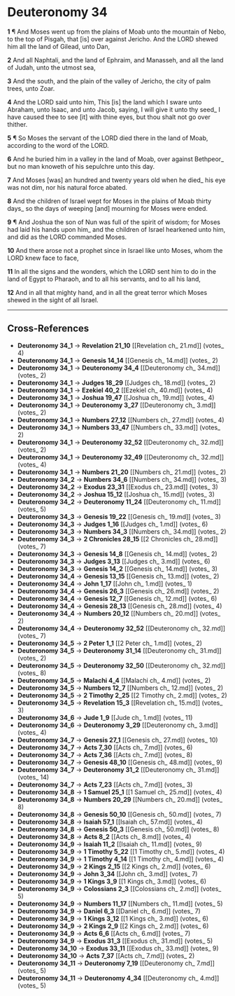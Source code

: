 # Deuteronomy 34

**1** ¶ And Moses went up from the plains of Moab unto the mountain of Nebo, to the top of Pisgah, that [is] over against Jericho. And the LORD shewed him all the land of Gilead, unto Dan,

**2** And all Naphtali, and the land of Ephraim, and Manasseh, and all the land of Judah, unto the utmost sea,

**3** And the south, and the plain of the valley of Jericho, the city of palm trees, unto Zoar.

**4** And the LORD said unto him, This [is] the land which I sware unto Abraham, unto Isaac, and unto Jacob, saying, I will give it unto thy seed_ I have caused thee to see [it] with thine eyes, but thou shalt not go over thither.

**5** ¶ So Moses the servant of the LORD died there in the land of Moab, according to the word of the LORD.

**6** And he buried him in a valley in the land of Moab, over against Bethpeor_ but no man knoweth of his sepulchre unto this day.

**7** And Moses [was] an hundred and twenty years old when he died_ his eye was not dim, nor his natural force abated.

**8** And the children of Israel wept for Moses in the plains of Moab thirty days_ so the days of weeping [and] mourning for Moses were ended.

**9** ¶ And Joshua the son of Nun was full of the spirit of wisdom; for Moses had laid his hands upon him_ and the children of Israel hearkened unto him, and did as the LORD commanded Moses.

**10** And there arose not a prophet since in Israel like unto Moses, whom the LORD knew face to face,

**11** In all the signs and the wonders, which the LORD sent him to do in the land of Egypt to Pharaoh, and to all his servants, and to all his land,

**12** And in all that mighty hand, and in all the great terror which Moses shewed in the sight of all Israel.

---

## Cross-References

- **Deuteronomy 34_1** → **Revelation 21_10** [[Revelation ch_ 21.md]] (votes_ 4)
- **Deuteronomy 34_1** → **Genesis 14_14** [[Genesis ch_ 14.md]] (votes_ 2)
- **Deuteronomy 34_1** → **Deuteronomy 34_4** [[Deuteronomy ch_ 34.md]] (votes_ 2)
- **Deuteronomy 34_1** → **Judges 18_29** [[Judges ch_ 18.md]] (votes_ 2)
- **Deuteronomy 34_1** → **Ezekiel 40_2** [[Ezekiel ch_ 40.md]] (votes_ 4)
- **Deuteronomy 34_1** → **Joshua 19_47** [[Joshua ch_ 19.md]] (votes_ 4)
- **Deuteronomy 34_1** → **Deuteronomy 3_27** [[Deuteronomy ch_ 3.md]] (votes_ 2)
- **Deuteronomy 34_1** → **Numbers 27_12** [[Numbers ch_ 27.md]] (votes_ 4)
- **Deuteronomy 34_1** → **Numbers 33_47** [[Numbers ch_ 33.md]] (votes_ 2)
- **Deuteronomy 34_1** → **Deuteronomy 32_52** [[Deuteronomy ch_ 32.md]] (votes_ 2)
- **Deuteronomy 34_1** → **Deuteronomy 32_49** [[Deuteronomy ch_ 32.md]] (votes_ 4)
- **Deuteronomy 34_1** → **Numbers 21_20** [[Numbers ch_ 21.md]] (votes_ 2)
- **Deuteronomy 34_2** → **Numbers 34_6** [[Numbers ch_ 34.md]] (votes_ 3)
- **Deuteronomy 34_2** → **Exodus 23_31** [[Exodus ch_ 23.md]] (votes_ 3)
- **Deuteronomy 34_2** → **Joshua 15_12** [[Joshua ch_ 15.md]] (votes_ 3)
- **Deuteronomy 34_2** → **Deuteronomy 11_24** [[Deuteronomy ch_ 11.md]] (votes_ 5)
- **Deuteronomy 34_3** → **Genesis 19_22** [[Genesis ch_ 19.md]] (votes_ 3)
- **Deuteronomy 34_3** → **Judges 1_16** [[Judges ch_ 1.md]] (votes_ 6)
- **Deuteronomy 34_3** → **Numbers 34_3** [[Numbers ch_ 34.md]] (votes_ 2)
- **Deuteronomy 34_3** → **2 Chronicles 28_15** [[2 Chronicles ch_ 28.md]] (votes_ 7)
- **Deuteronomy 34_3** → **Genesis 14_8** [[Genesis ch_ 14.md]] (votes_ 2)
- **Deuteronomy 34_3** → **Judges 3_13** [[Judges ch_ 3.md]] (votes_ 6)
- **Deuteronomy 34_3** → **Genesis 14_2** [[Genesis ch_ 14.md]] (votes_ 3)
- **Deuteronomy 34_4** → **Genesis 13_15** [[Genesis ch_ 13.md]] (votes_ 2)
- **Deuteronomy 34_4** → **John 1_17** [[John ch_ 1.md]] (votes_ 1)
- **Deuteronomy 34_4** → **Genesis 26_3** [[Genesis ch_ 26.md]] (votes_ 2)
- **Deuteronomy 34_4** → **Genesis 12_7** [[Genesis ch_ 12.md]] (votes_ 6)
- **Deuteronomy 34_4** → **Genesis 28_13** [[Genesis ch_ 28.md]] (votes_ 4)
- **Deuteronomy 34_4** → **Numbers 20_12** [[Numbers ch_ 20.md]] (votes_ 2)
- **Deuteronomy 34_4** → **Deuteronomy 32_52** [[Deuteronomy ch_ 32.md]] (votes_ 7)
- **Deuteronomy 34_5** → **2 Peter 1_1** [[2 Peter ch_ 1.md]] (votes_ 2)
- **Deuteronomy 34_5** → **Deuteronomy 31_14** [[Deuteronomy ch_ 31.md]] (votes_ 2)
- **Deuteronomy 34_5** → **Deuteronomy 32_50** [[Deuteronomy ch_ 32.md]] (votes_ 8)
- **Deuteronomy 34_5** → **Malachi 4_4** [[Malachi ch_ 4.md]] (votes_ 2)
- **Deuteronomy 34_5** → **Numbers 12_7** [[Numbers ch_ 12.md]] (votes_ 2)
- **Deuteronomy 34_5** → **2 Timothy 2_25** [[2 Timothy ch_ 2.md]] (votes_ 2)
- **Deuteronomy 34_5** → **Revelation 15_3** [[Revelation ch_ 15.md]] (votes_ 3)
- **Deuteronomy 34_6** → **Jude 1_9** [[Jude ch_ 1.md]] (votes_ 11)
- **Deuteronomy 34_6** → **Deuteronomy 3_29** [[Deuteronomy ch_ 3.md]] (votes_ 4)
- **Deuteronomy 34_7** → **Genesis 27_1** [[Genesis ch_ 27.md]] (votes_ 10)
- **Deuteronomy 34_7** → **Acts 7_30** [[Acts ch_ 7.md]] (votes_ 6)
- **Deuteronomy 34_7** → **Acts 7_36** [[Acts ch_ 7.md]] (votes_ 8)
- **Deuteronomy 34_7** → **Genesis 48_10** [[Genesis ch_ 48.md]] (votes_ 9)
- **Deuteronomy 34_7** → **Deuteronomy 31_2** [[Deuteronomy ch_ 31.md]] (votes_ 14)
- **Deuteronomy 34_7** → **Acts 7_23** [[Acts ch_ 7.md]] (votes_ 3)
- **Deuteronomy 34_8** → **1 Samuel 25_1** [[1 Samuel ch_ 25.md]] (votes_ 4)
- **Deuteronomy 34_8** → **Numbers 20_29** [[Numbers ch_ 20.md]] (votes_ 8)
- **Deuteronomy 34_8** → **Genesis 50_10** [[Genesis ch_ 50.md]] (votes_ 7)
- **Deuteronomy 34_8** → **Isaiah 57_1** [[Isaiah ch_ 57.md]] (votes_ 4)
- **Deuteronomy 34_8** → **Genesis 50_3** [[Genesis ch_ 50.md]] (votes_ 8)
- **Deuteronomy 34_8** → **Acts 8_2** [[Acts ch_ 8.md]] (votes_ 4)
- **Deuteronomy 34_9** → **Isaiah 11_2** [[Isaiah ch_ 11.md]] (votes_ 9)
- **Deuteronomy 34_9** → **1 Timothy 5_22** [[1 Timothy ch_ 5.md]] (votes_ 4)
- **Deuteronomy 34_9** → **1 Timothy 4_14** [[1 Timothy ch_ 4.md]] (votes_ 4)
- **Deuteronomy 34_9** → **2 Kings 2_15** [[2 Kings ch_ 2.md]] (votes_ 6)
- **Deuteronomy 34_9** → **John 3_34** [[John ch_ 3.md]] (votes_ 7)
- **Deuteronomy 34_9** → **1 Kings 3_9** [[1 Kings ch_ 3.md]] (votes_ 6)
- **Deuteronomy 34_9** → **Colossians 2_3** [[Colossians ch_ 2.md]] (votes_ 5)
- **Deuteronomy 34_9** → **Numbers 11_17** [[Numbers ch_ 11.md]] (votes_ 5)
- **Deuteronomy 34_9** → **Daniel 6_3** [[Daniel ch_ 6.md]] (votes_ 7)
- **Deuteronomy 34_9** → **1 Kings 3_12** [[1 Kings ch_ 3.md]] (votes_ 6)
- **Deuteronomy 34_9** → **2 Kings 2_9** [[2 Kings ch_ 2.md]] (votes_ 6)
- **Deuteronomy 34_9** → **Acts 6_6** [[Acts ch_ 6.md]] (votes_ 7)
- **Deuteronomy 34_9** → **Exodus 31_3** [[Exodus ch_ 31.md]] (votes_ 5)
- **Deuteronomy 34_10** → **Exodus 33_11** [[Exodus ch_ 33.md]] (votes_ 9)
- **Deuteronomy 34_10** → **Acts 7_37** [[Acts ch_ 7.md]] (votes_ 2)
- **Deuteronomy 34_11** → **Deuteronomy 7_19** [[Deuteronomy ch_ 7.md]] (votes_ 5)
- **Deuteronomy 34_11** → **Deuteronomy 4_34** [[Deuteronomy ch_ 4.md]] (votes_ 5)
